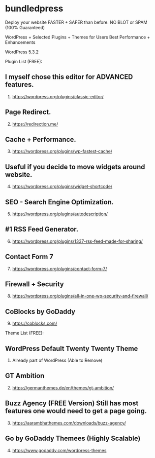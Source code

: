 # bundledpress

Deploy your website FASTER + SAFER than before. NO BLOT or SPAM (100% Guaranteed)

WordPress + Selected Plugins + Themes for Users Best Performance + Enhancements 

WordPress 5.3.2 

Plugin List (FREE):

## I myself chose this editor for ADVANCED features. 
1. https://wordpress.org/plugins/classic-editor/

## Page Redirect.
2. https://redirection.me/

## Cache + Performance. 
3. https://wordpress.org/plugins/wp-fastest-cache/

## Useful if you decide to move widgets around website.
4. https://wordpress.org/plugins/widget-shortcode/

## SEO - Search Engine Optimization.
5. https://wordpress.org/plugins/autodescription/

## #1 RSS Feed Generator.
6. https://wordpress.org/plugins/1337-rss-feed-made-for-sharing/

## Contact Form 7
7. https://wordpress.org/plugins/contact-form-7/

## Firewall + Security
8. https://wordpress.org/plugins/all-in-one-wp-security-and-firewall/

## CoBlocks by GoDaddy
9. https://coblocks.com/

Theme List (FREE):

## WordPress Default Twenty Twenty Theme
1. Already part of WordPress (Able to Remove)

## GT Ambition
2. https://germanthemes.de/en/themes/gt-ambition/

## Buzz Agency (FREE Version) Still has most features one would need to get a page going.
3. https://aarambhathemes.com/downloads/buzz-agency/

## Go by GoDaddy Themees (Highly Scalable)
4. https://www.godaddy.com/wordpress-themes